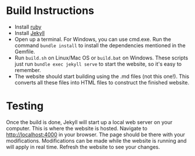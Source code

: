 # Build Instructions
- Install [ruby](https://www.ruby-lang.org/en/documentation/installation/) 
- Install [Jekyll](https://jekyllrb.com/)
- Open up a terminal. For Windows, you can use cmd.exe. Run the command ``bundle install`` to install the dependencies mentioned in the Gemfile.
- Run ``build.sh`` on Linux/Mac OS or ``build.bat`` on Windows. These scripts just run ``bundle exec jekyll serve`` to start the website, so it's easy to remember.
- The website should start building using the .md files (not this one!). This converts all these files into HTML files to construct the finished website.

# Testing
Once the build is done, Jekyll will start up a local web server on your computer. This is where the website is hosted. Navigate to [http://localhost:4000](http://localhost:4000) in your browser. The page should be there with your modifications. Modifications can be made while the website is running and will apply in real time. Refresh the website to see your changes.